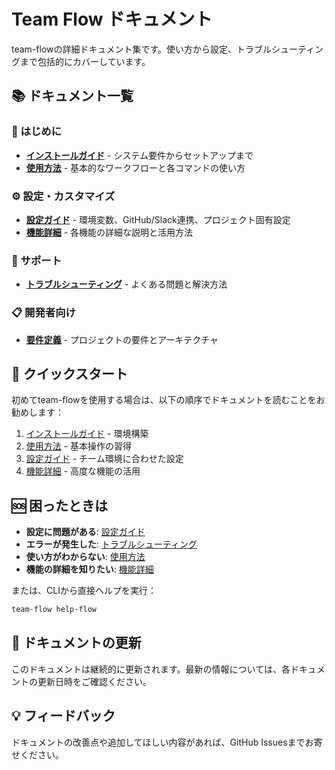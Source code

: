 # Team Flow ドキュメント

team-flowの詳細ドキュメント集です。使い方から設定、トラブルシューティングまで包括的にカバーしています。

## 📚 ドキュメント一覧

### 🚀 はじめに
- **[インストールガイド](./installation.md)** - システム要件からセットアップまで
- **[使用方法](./usage.md)** - 基本的なワークフローと各コマンドの使い方

### ⚙️ 設定・カスタマイズ
- **[設定ガイド](./configuration.md)** - 環境変数、GitHub/Slack連携、プロジェクト固有設定
- **[機能詳細](./features.md)** - 各機能の詳細な説明と活用方法

### 🔧 サポート
- **[トラブルシューティング](./troubleshooting.md)** - よくある問題と解決方法

### 📋 開発者向け
- **[要件定義](./要件定義.md)** - プロジェクトの要件とアーキテクチャ

## 🎯 クイックスタート

初めてteam-flowを使用する場合は、以下の順序でドキュメントを読むことをお勧めします：

1. [インストールガイド](./installation.md) - 環境構築
2. [使用方法](./usage.md) - 基本操作の習得
3. [設定ガイド](./configuration.md) - チーム環境に合わせた設定
4. [機能詳細](./features.md) - 高度な機能の活用

## 🆘 困ったときは

- **設定に問題がある**: [設定ガイド](./configuration.md)
- **エラーが発生した**: [トラブルシューティング](./troubleshooting.md)
- **使い方がわからない**: [使用方法](./usage.md)
- **機能の詳細を知りたい**: [機能詳細](./features.md)

または、CLIから直接ヘルプを実行：
```bash
team-flow help-flow
```

## 📝 ドキュメントの更新

このドキュメントは継続的に更新されます。最新の情報については、各ドキュメントの更新日時をご確認ください。

## 💡 フィードバック

ドキュメントの改善点や追加してほしい内容があれば、GitHub Issuesまでお寄せください。